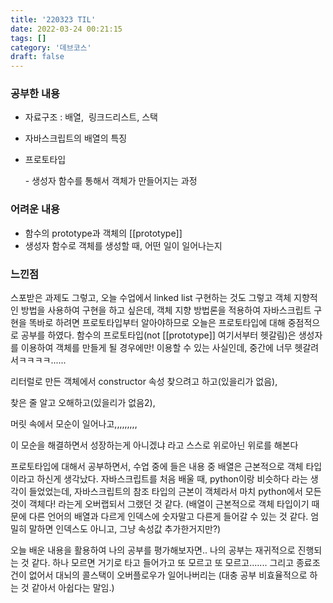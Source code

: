 ```yaml
---
title: '220323 TIL'
date: 2022-03-24 00:21:15
tags: []
category: '데브코스'
draft: false
---
```


### 공부한 내용

- 자료구조 : 배열,  링크드리스트, 스택
- 자바스크립트의 배열의 특징
- 프로토타입

  \- 생성자 함수를 통해서 객체가 만들어지는 과정

### 어려운 내용

- 함수의 prototype과 객체의 [[prototype]]
- 생성자 함수로 객체를 생성할 때, 어떤 일이 일어나는지

### 느낀점

스포받은 과제도 그렇고, 오늘 수업에서 linked list 구현하는 것도 그렇고 객체 지향적인 방법을 사용하여 구현을 하고 싶은데, 객체 지향 방법론을 적용하여 자바스크립트 구현을 똑바로 하려면 프로토타입부터 알아야하므로 오늘은 프로토타입에 대해 중점적으로 공부를 하였다. 함수의 프로토타입(not [[prototype]] 여기서부터 헷갈림)은 생성자를 이용하여 객체를 만들게 될 경우에만! 이용할 수 있는 사실인데, 중간에 너무 헷갈려서ㅋㅋㅋㅋ......

리터럴로 만든 객체에서 constructor 속성 찾으려고 하고(있을리가 없음),

찾은 줄 알고 오해하고(있을리가 없음2),

머릿 속에서 모순이 일어나고,,,,,,,,,

이 모순을 해결하면서 성장하는게 아니겠냐 라고 스스로 위로아닌 위로를 해본다

프로토타입에 대해서 공부하면서, 수업 중에 들은 내용 중 배열은 근본적으로 객체 타입이라고 하신게 생각났다. 자바스크립트를 처음 배울 때, python이랑 비슷하다 라는 생각이 들었었는데, 자바스크립트의 참조 타입의 근본이 객체라서 마치 python에서 모든 것이 객체다! 라는게 오버랩되서 그랬던 것 같다. (배열이 근본적으로 객체 타입이기 때문에 다른 언어의 배열과 다르게 인덱스에 숫자말고 다른게 들어갈 수 있는 것 같다. 엄밀히 말하면 인덱스도 아니고, 그냥 속성값 추가한거지만?)

오늘 배운 내용을 활용하여 나의 공부를 평가해보자면.. 나의 공부는 재귀적으로 진행되는 것 같다. 하나 모르면 거기로 타고 들어가고 또 모르고 또 모르고....... 그리고 종료조건이 없어서 대뇌의 콜스택이 오버플로우가 일어나버리는 (대충 공부 비효율적으로 하는 것 같아서 아쉽다는 말임.)
